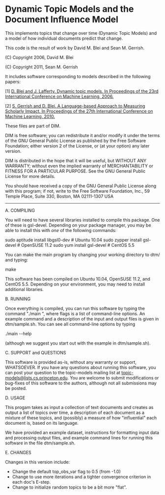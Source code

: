 # Dynamic Topic Models and the Document Influence Model

This implements topics that change over time (Dynamic Topic Models) and a model of how individual documents predict that change.

This code is the result of work by David M. Blei and Sean M. Gerrish.

(C) Copyright 2006, David M. Blei

(C) Copyright 2011, Sean M. Gerrish

It includes software corresponding to models described in the
following papers:

[1] [D. Blei and J. Lafferty. Dynamic topic models. In
   Proceedings of the 23rd International Conference on Machine Learning,
   2006.](http://www.cs.columbia.edu/~blei/papers/BleiLafferty2006a.pdf)

[2] [S. Gerrish and D. Blei.  A Language-based Approach to Measuring
   Scholarly Impact.  In Proceedings of the 27th International Conference
   on Machine Learning, 2010.](http://www.cs.columbia.edu/~blei/papers/GerrishBlei2010.pdf)

These files are part of DIM.

DIM is free software; you can redistribute it and/or modify it under
the terms of the GNU General Public License as published by the Free
Software Foundation; either version 2 of the License, or (at your
option) any later version.

DIM is distributed in the hope that it will be useful, but WITHOUT
ANY WARRANTY; without even the implied warranty of MERCHANTABILITY or
FITNESS FOR A PARTICULAR PURPOSE.  See the GNU General Public License
for more details.

You should have received a copy of the GNU General Public License
along with this program; if not, write to the Free Software
Foundation, Inc., 59 Temple Place, Suite 330, Boston, MA 02111-1307
USA

------------------------------------------------------------------------

A. COMPILING

You will need to have several libraries installed to compile this
package.  One of these is gsl-devel.  Depending on your package
manager, you may be able to install this with *one* of the following
commands:

  sudo aptitude install libgsl0-dev # Ubuntu 10.04
  sudo zypper install gsl-devel     # OpenSUSE 11.2
  sudo yum install gsl-devel        # CentOS 5.5

You can make the main program by changing your working directory to
dtm/ and typing:

  make

This software has been compiled on Ubuntu 10.04, OpenSUSE 11.2, and
CentOS 5.5.  Depending on your environment, you may need to install
additional libraries.

B. RUNNING

Once everything is compiled, you can run this software by typing the
command "./main <flags>", where flags is a list of command-line
options.  An example command and a description of the input and output
files is given in dtm/sample.sh.  You can see all command-line options
by typing

  ./main --help

(although we suggest you start out with the example in dtm/sample.sh).

C. SUPPORT and QUESTIONS

This software is provided as-is, without any warranty or support,
WHATSOEVER.  If you have any questions about running this software,
you can post your question to the topic-models mailing list at
topic-models@lists.cs.princeton.edu.  You are welcome to submit
modifications or bug-fixes of this software to the authors, although
not all submissions may be posted.

D. USAGE

This progam takes as input a collection of text documents and creates
as output a list of topics over time, a description of each document
as a mixture of these topics, and (possibly) a measure of how
"influential" each document is, based on its language.

We have provided an example dataset, instructions for formatting input
data and processing output files, and example command lines for
running this software in the file dtm/sample.sh.

E. CHANGES

Changes in this version include:

 - Change the default top_obs_var flag to 0.5 (from -1.0)
 - Change to use more iterations and a tighter convergence criterion in each doc's E-step.
 - Change to initialize random topics to be a bit more "flat".

